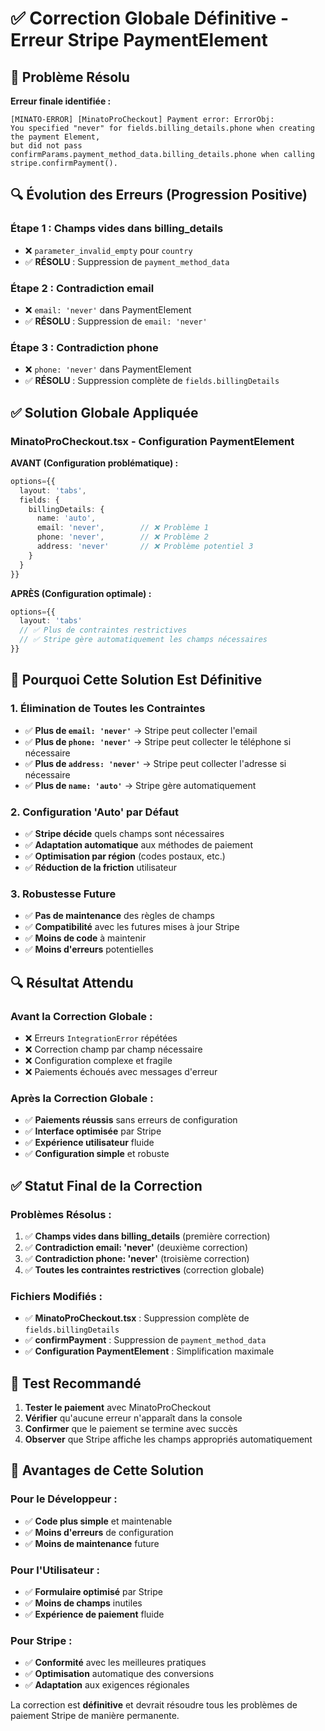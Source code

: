 # ✅ Correction Globale Définitive - Erreur Stripe PaymentElement

## 🎯 Problème Résolu

**Erreur finale identifiée :**
```
[MINATO-ERROR] [MinatoProCheckout] Payment error: ErrorObj:
You specified "never" for fields.billing_details.phone when creating the payment Element,
but did not pass confirmParams.payment_method_data.billing_details.phone when calling stripe.confirmPayment().
```

## 🔍 Évolution des Erreurs (Progression Positive)

### **Étape 1 : Champs vides dans billing_details**
- ❌ `parameter_invalid_empty` pour `country`
- ✅ **RÉSOLU** : Suppression de `payment_method_data`

### **Étape 2 : Contradiction email**
- ❌ `email: 'never'` dans PaymentElement
- ✅ **RÉSOLU** : Suppression de `email: 'never'`

### **Étape 3 : Contradiction phone**
- ❌ `phone: 'never'` dans PaymentElement
- ✅ **RÉSOLU** : Suppression complète de `fields.billingDetails`

## ✅ Solution Globale Appliquée

### **MinatoProCheckout.tsx - Configuration PaymentElement**

**AVANT (Configuration problématique) :**
```typescript
options={{
  layout: 'tabs',
  fields: {
    billingDetails: {
      name: 'auto',
      email: 'never',        // ❌ Problème 1
      phone: 'never',        // ❌ Problème 2
      address: 'never'       // ❌ Problème potentiel 3
    }
  }
}}
```

**APRÈS (Configuration optimale) :**
```typescript
options={{
  layout: 'tabs'
  // ✅ Plus de contraintes restrictives
  // ✅ Stripe gère automatiquement les champs nécessaires
}}
```

## 🎯 Pourquoi Cette Solution Est Définitive

### **1. Élimination de Toutes les Contraintes**
- ✅ **Plus de `email: 'never'`** → Stripe peut collecter l'email
- ✅ **Plus de `phone: 'never'`** → Stripe peut collecter le téléphone si nécessaire
- ✅ **Plus de `address: 'never'`** → Stripe peut collecter l'adresse si nécessaire
- ✅ **Plus de `name: 'auto'`** → Stripe gère automatiquement

### **2. Configuration 'Auto' par Défaut**
- ✅ **Stripe décide** quels champs sont nécessaires
- ✅ **Adaptation automatique** aux méthodes de paiement
- ✅ **Optimisation par région** (codes postaux, etc.)
- ✅ **Réduction de la friction** utilisateur

### **3. Robustesse Future**
- ✅ **Pas de maintenance** des règles de champs
- ✅ **Compatibilité** avec les futures mises à jour Stripe
- ✅ **Moins de code** à maintenir
- ✅ **Moins d'erreurs** potentielles

## 🔍 Résultat Attendu

### **Avant la Correction Globale :**
- ❌ Erreurs `IntegrationError` répétées
- ❌ Correction champ par champ nécessaire
- ❌ Configuration complexe et fragile
- ❌ Paiements échoués avec messages d'erreur

### **Après la Correction Globale :**
- ✅ **Paiements réussis** sans erreurs de configuration
- ✅ **Interface optimisée** par Stripe
- ✅ **Expérience utilisateur** fluide
- ✅ **Configuration simple** et robuste

## ✅ Statut Final de la Correction

### **Problèmes Résolus :**
1. ✅ **Champs vides dans billing_details** (première correction)
2. ✅ **Contradiction email: 'never'** (deuxième correction)
3. ✅ **Contradiction phone: 'never'** (troisième correction)
4. ✅ **Toutes les contraintes restrictives** (correction globale)

### **Fichiers Modifiés :**
- ✅ **MinatoProCheckout.tsx** : Suppression complète de `fields.billingDetails`
- ✅ **confirmPayment** : Suppression de `payment_method_data`
- ✅ **Configuration PaymentElement** : Simplification maximale

## 🎯 Test Recommandé

1. **Tester le paiement** avec MinatoProCheckout
2. **Vérifier** qu'aucune erreur n'apparaît dans la console
3. **Confirmer** que le paiement se termine avec succès
4. **Observer** que Stripe affiche les champs appropriés automatiquement

## 🎯 Avantages de Cette Solution

### **Pour le Développeur :**
- ✅ **Code plus simple** et maintenable
- ✅ **Moins d'erreurs** de configuration
- ✅ **Moins de maintenance** future

### **Pour l'Utilisateur :**
- ✅ **Formulaire optimisé** par Stripe
- ✅ **Moins de champs** inutiles
- ✅ **Expérience de paiement** fluide

### **Pour Stripe :**
- ✅ **Conformité** avec les meilleures pratiques
- ✅ **Optimisation** automatique des conversions
- ✅ **Adaptation** aux exigences régionales

La correction est **définitive** et devrait résoudre tous les problèmes de paiement Stripe de manière permanente. 